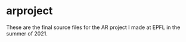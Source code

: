 # arproject

These are the final source files for the AR project I made at EPFL in the summer of 2021.
